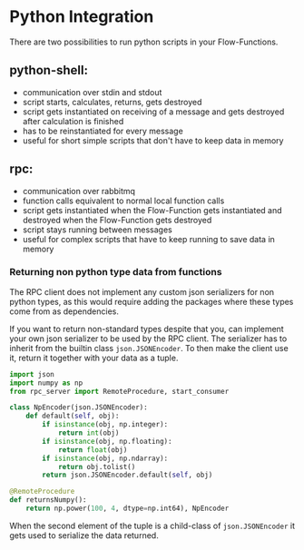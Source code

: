 # Python Integration

There are two possibilities to run python scripts in your Flow-Functions.

## python-shell:

- communication over stdin and stdout
- script starts, calculates, returns, gets destroyed
- script gets instantiated on receiving of a message and gets destroyed after calculation is finished
- has to be reinstantiated for every message
- useful for short simple scripts that don't have to keep data in memory

## rpc:

- communication over rabbitmq
- function calls equivalent to normal local function calls
- script gets instantiated when the Flow-Function gets instantiated and destroyed when the Flow-Function gets destroyed
- script stays running between messages
- useful for complex scripts that have to keep running to save data in memory

### Returning non python type data from functions

The RPC client does not implement any custom json serializers for non python types, as this
would require adding the packages where these types come from as dependencies.

If you want to return non-standard types despite that you, can implement your own json
serializer to be used by the RPC client.
The serializer has to inherit from the builtin class `json.JSONEncoder`. To then make the client use it,
return it together with your data as a tuple.

```python
import json
import numpy as np
from rpc_server import RemoteProcedure, start_consumer

class NpEncoder(json.JSONEncoder):
    def default(self, obj):
        if isinstance(obj, np.integer):
            return int(obj)
        if isinstance(obj, np.floating):
            return float(obj)
        if isinstance(obj, np.ndarray):
            return obj.tolist()
        return json.JSONEncoder.default(self, obj)

@RemoteProcedure
def returnsNumpy():
    return np.power(100, 4, dtype=np.int64), NpEncoder
```

When the second element of the tuple is a child-class of `json.JSONEncoder` it gets
used to serialize the data returned.
